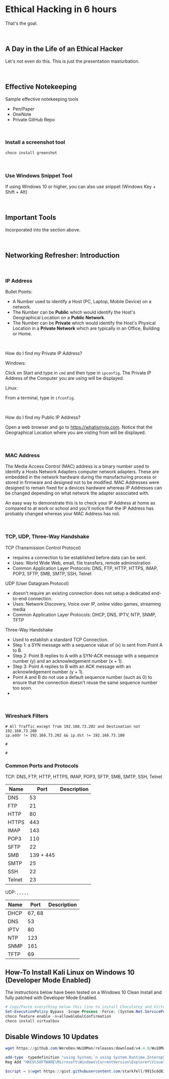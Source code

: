 # Ethical Hacking in 6 hours

That's the goal.

<br/>

## A Day in the Life of an Ethical Hacker

Let's not even do this. This is just the presentation masturbation.

</br>

## Effective Notekeeping

Sample effective notekeeping tools

- Pen/Paper
- OneNote
- Private GitHub Repo

</br>

### Install a screenshot tool

```powershell
choco install greenshot
```

</br>

### Use Windows Snippet Tool

If using Windows 10 or higher, you can also use snippet (Windows Key + Shift + Alt)

</br>

## Important Tools

Incorporated into the section above.

</br>

## Networking Refresher: Introduction

</br>

### IP Address

Bullet Points:

- A Number used to identify a Host (PC, Laptop, Mobile Device) on a network.
- The Number can be **Public** which would identify the Host's Geographical Location on a **Public Network**.
- The Number can be **Private** which would identify the Host's Physical Location in a **Private Network** which are typically in an Office, Building or Home.

</br>

How do I find my Private IP Address?

Windows:

Click on Start and type in ```cmd``` and then type in ```ipconfig```. The Private IP Address of the Computer you are using will be displayed.

Linux:

From a terminal, type in ```ifconfig```.

<br/>

How do I find my Public IP Address?

Open a web browser and go to https://whatismyip.com. Notice that the Geographical Location where you are visting from will be displayed.

</br>

### MAC Address

The Media Access Control (MAC) address is a binary number used to identify a Hosts Network Adapters computer network adapters. These are embedded in the network hardware during the manufacturing process or stored in firmware and designed not to be modified. MAC Addresses were designed to remain fixed for a devices hardware whereas IP Addresses can be changed depending on what network the adapter associated with. 

An easy way to demonstrate this is to check your IP Address at home as compared to at work or school and you'll notice that the IP Address has probably changed whereas your MAC Address has not.

</br>

### TCP, UDP, Three-Way Handshake

TCP (Transmission Control Protocol)
- requires a connection to be established before data can be sent.
- Uses: World Wide Web, email, file transfers, remote administration
- Common Application Layer Protocols: DNS, FTP, HTTP, HTTPS, IMAP, POP3, SFTP, SMB, SMTP, SSH, Telnet

UDP (User Datagram Protocol) 
- doesn't require an existing connection does not setup a dedicated end-to-end connection.
- Uses: Network Discovery, Voice over IP, online video games, streaming media
- Common Application Layer Protocols: DHCP, DNS, IPTV, NTP, SNMP, TFTP

Three-Way Handshake
- Used to establish a standard TCP Connection.
- Step 1: a SYN message with a sequence value of (x) is sent from Point A to B.
- Step 2: Point B replies to A with a SYN-ACK message with a sequence number (y) and an acknowledgement number (x + 1).
- Step 3: Point A replies to B with an ACK message with an acknowledgement number (y + 1).
- Point A and B do not use a default sequence number (such as 0) to ensure that the connection doesn't reuse the same sequence number too soon.
- 
</br>

### Wireshark Filters

```text
# All Traffic except from 192.168.73.202 and Destination not 192.168.73.208
ip.addr != 192.168.73.202 && ip.dst != 192.168.73.180

#

#
```

### Common Ports and Protocols

TCP: DNS, FTP, HTTP, HTTPS, IMAP, POP3, SFTP, SMB, SMTP, SSH, Telnet

| Name     | Port      | Description |
|----------|-----------|-------------|
| DNS      | 53        |             |
| FTP      | 21        |             |
| HTTP     | 80        |             |
| HTTPS    | 443       |             |
| IMAP     | 143       |             |
| POP3     | 110       |             |
| SFTP     | 22        |             |
| SMB      | 139 + 445 |             |
| SMTP     | 25        |             |
| SSH      | 22        |             |
| Telnet   | 23        |             |

UDP: , , , , , 

| Name     | Port      | Description |
|----------|-----------|-------------|
| DHCP     | 67, 68    |             |
| DNS      | 53        |             |
| IPTV     | 80        |             |
| NTP      | 123       |             |
| SNMP     | 161       |             |
| TFTP     | 69        |             |


## How-To Install Kali Linux on Windows 10 (Developer Mode Enabled)

The instructions below have been tested on a Windows 10 Clean Install and fully patched with Developer Mode Enabled.

```powershell
# Copy/Paste everything below this line to install Chocolatey and Virtual Box.
Set-ExecutionPolicy Bypass -Scope Process -Force; [System.Net.ServicePointManager]::SecurityProtocol = [System.Net.ServicePointManager]::SecurityProtocol -bor 3072; iwr https://chocolatey.org/install.ps1 -UseBasicParsing | iex
choco feature enable -n=allowGlobalConfirmation
choco install virtualbox
```

## Disable Windows 10 Updates

```powershell
wget https://github.com/WereDev/Wu10Man/releases/download/v4.4.0/Wu10Man_Installer.msi

```

```powershell
add-type -typedefinition "using System;`n using System.Runtime.InteropServices;`n public class PInvoke { [DllImport(`"user32.dll`")] public static extern bool SetSysColors(int cElements, int[] lpaElements, int[] lpaRgbValues); }";`n [PInvoke]::SetSysColors(1, @(1), @(0x000000))
Reg Add "HKCU\SOFTWARE\Microsoft\Windows\CurrentVersion\Explorer\VisualEffects" /v "VisualFXSetting" /t REG_DWORD /d 2 /f

```

```powershell
$script = $(wget https://gist.githubusercontent.com/starkfell/9915cdd83c2b4af13aa18fa186d5acd5/raw/1bc3dace8d28abe27c77e59be013e14d2f872228/win10.custom.ps1 -UseBasicParsing).Content ; Invoke-Expression $script

```
